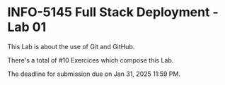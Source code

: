 # INFO-5145 Full Stack Deployment - Lab 01

This Lab is about the use of Git and GitHub.

There's a total of #10 Exercices which compose this Lab.

The deadline for submission due on Jan 31, 2025 11:59 PM.
